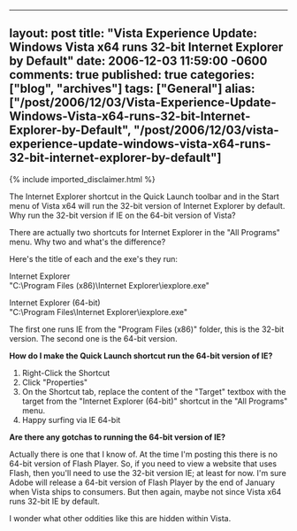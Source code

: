   ---
  layout: post
  title: "Vista Experience Update: Windows Vista x64 runs 32-bit Internet Explorer by Default"
  date: 2006-12-03 11:59:00 -0600
  comments: true
  published: true
  categories: ["blog", "archives"]
  tags: ["General"]
  alias: ["/post/2006/12/03/Vista-Experience-Update-Windows-Vista-x64-runs-32-bit-Internet-Explorer-by-Default", "/post/2006/12/03/vista-experience-update-windows-vista-x64-runs-32-bit-internet-explorer-by-default"]
  ---
<!-- more -->
{% include imported_disclaimer.html %}
<p>The Internet Explorer shortcut in the Quick Launch toolbar and in the Start menu of Vista x64 will run the 32-bit version of Internet Explorer by default. Why run the 32-bit version if IE on the 64-bit version of Vista?</p>
<p>There are actually two shortcuts for Internet Explorer in the "All Programs" menu. Why two and what's the difference?</p>
<p>Here's the title of each and the exe's they run:</p>
<p>Internet Explorer<br />"C:\Program Files (x86)\Internet Explorer\iexplore.exe"</p>
<p>Internet Explorer (64-bit)<br />"C:\Program Files\Internet Explorer\iexplore.exe"</p>
<p>The first one runs IE from the "Program Files (x86)" folder, this is the 32-bit version. The second one is the 64-bit version.</p>
<p><strong>How do I make the Quick Launch shortcut run the 64-bit version of IE?</strong></p>
<ol>
<li>Right-Click the Shortcut</li>
<li>Click "Properties"</li>
<li>On the Shortcut tab, replace the content of the "Target" textbox with the target from the "Internet Explorer (64-bit)" shortcut in the "All Programs" menu.</li>
<li>Happy surfing via IE 64-bit</li>
</ol>
<p><strong>Are there any gotchas to running the 64-bit version of IE?</strong></p>
<p>Actually there is one that I know of. At the time I'm posting this there is no 64-bit version of Flash Player. So, if you need to view a website that uses Flash, then you'll need to use the 32-bit version IE; at least for now. I'm sure Adobe will release a 64-bit version of Flash Player by the end of January when Vista ships to consumers. But then again, maybe not since Vista x64 runs 32-bit IE by default.</p>
<p>I wonder what other oddities like this are hidden within Vista.</p>
